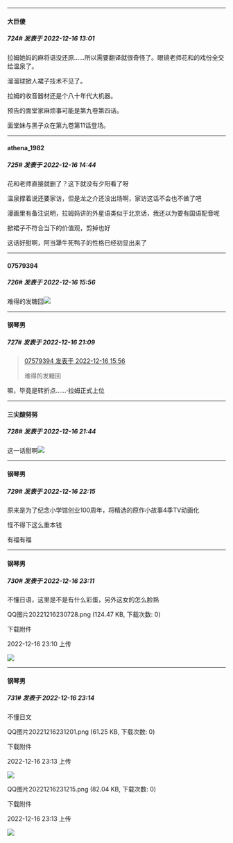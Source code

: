 

*****

####  大巨傻  
##### 724#       发表于 2022-12-16 13:01

拉姆她妈的麻将语没还原……所以需要翻译就很奇怪了。眼镜老师花和的戏份全交给温泉了。

溜溜球掀人裙子技术不见了。

拉姆的收音器材还是个八十年代大机器。

预告的面堂家麻烦事可能是第九卷第四话。

面堂妹与黑子众在第九卷第11话登场。



*****

####  athena_1982  
##### 725#       发表于 2022-12-16 14:44

花和老师直接就删了？这下就没有夕阳看了呀

温泉撑着说还要家访，但是龙之介还没出场啊，家访这话不会也不做了吧

漫画里有备注说明，拉姆妈讲的外星语类似于北京话，我还以为要有国语配音呢

掀裙子不符合当下的价值观，剪掉也好

这话好甜啊，阿当犟牛死鸭子的性格已经初显出来了



*****

####  07579394  
##### 726#       发表于 2022-12-16 15:56

难得的发糖回<img src="https://static.saraba1st.com/image/smiley/face2017/072.png" referrerpolicy="no-referrer">



*****

####  钢琴男  
##### 727#       发表于 2022-12-16 21:09

<blockquote><a href="httphttps://bbs.saraba1st.com/2b/forum.php?mod=redirect&amp;goto=findpost&amp;pid=58965872&amp;ptid=2045115" target="_blank">07579394 发表于 2022-12-16 15:56</a>

难得的发糖回</blockquote>
嘛，毕竟是转折点……·拉姆正式上位



*****

####  三尖酸努努  
##### 728#       发表于 2022-12-16 21:44

这一话甜啊<img src="https://static.saraba1st.com/image/smiley/face2017/072.png" referrerpolicy="no-referrer">



*****

####  钢琴男  
##### 729#       发表于 2022-12-16 22:15

原来是为了纪念小学馆创业100周年，将精选的原作小故事4季TV动画化

怪不得下这么重本钱

有福有福



*****

####  钢琴男  
##### 730#       发表于 2022-12-16 23:11

不懂日语，这里是不是有什么彩蛋，另外这女的怎么脸熟

QQ图片20221216230728.png
(124.47 KB, 下载次数: 0)

下载附件

2022-12-16 23:10 上传

<img src="https://img.saraba1st.com/forum/202212/16/231035v9b8pb8udfuwusii.png" referrerpolicy="no-referrer">



*****

####  钢琴男  
##### 731#       发表于 2022-12-16 23:14

不懂日文

QQ图片20221216231201.png
(61.25 KB, 下载次数: 0)

下载附件

2022-12-16 23:13 上传

<img src="https://img.saraba1st.com/forum/202212/16/231358r4yydu3jjj8jld0d.png" referrerpolicy="no-referrer">

QQ图片20221216231215.png
(82.04 KB, 下载次数: 0)

下载附件

2022-12-16 23:13 上传

<img src="https://img.saraba1st.com/forum/202212/16/231358vnks206t2uesvq68.png" referrerpolicy="no-referrer">

